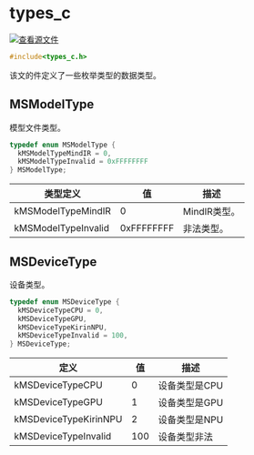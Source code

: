 # types_c

[![查看源文件](https://mindspore-website.obs.cn-north-4.myhuaweicloud.com/website-images/r1.10/resource/_static/logo_source.png)](https://gitee.com/mindspore/docs/blob/r1.10/docs/lite/api/source_zh_cn/api_c/types_c.md)

```C
#include<types_c.h>
```

该文的件定义了一些枚举类型的数据类型。

## MSModelType

模型文件类型。

```C
typedef enum MSModelType {
  kMSModelTypeMindIR = 0,
  kMSModelTypeInvalid = 0xFFFFFFFF
} MSModelType;
```

| 类型定义            | 值         | 描述         |
| ------------------- | ---------- | ------------ |
| kMSModelTypeMindIR  | 0          | MindIR类型。 |
| kMSModelTypeInvalid | 0xFFFFFFFF | 非法类型。   |

## MSDeviceType

设备类型。

```C
typedef enum MSDeviceType {
  kMSDeviceTypeCPU = 0,
  kMSDeviceTypeGPU,
  kMSDeviceTypeKirinNPU,
  kMSDeviceTypeInvalid = 100,
} MSDeviceType;
```

| 定义                  | 值  | 描述          |
| --------------------- | --- | ------------- |
| kMSDeviceTypeCPU      | 0   | 设备类型是CPU |
| kMSDeviceTypeGPU      | 1   | 设备类型是GPU |
| kMSDeviceTypeKirinNPU | 2   | 设备类型是NPU |
| kMSDeviceTypeInvalid  | 100 | 设备类型非法  |

